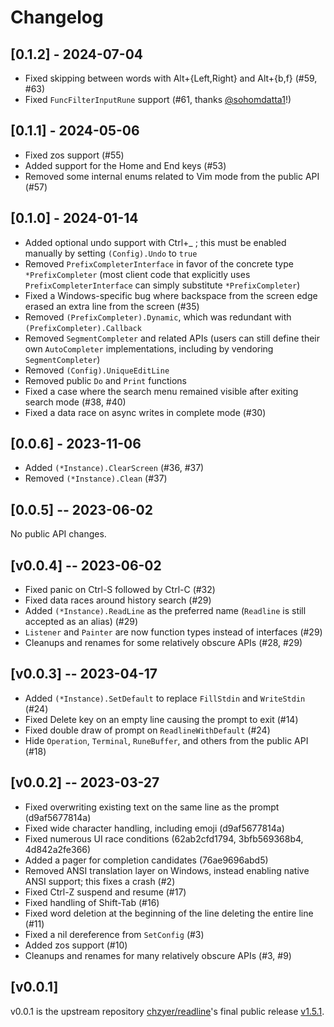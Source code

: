 # Changelog

## [0.1.2] - 2024-07-04

* Fixed skipping between words with Alt+{Left,Right} and Alt+{b,f} (#59, #63)
* Fixed `FuncFilterInputRune` support (#61, thanks [@sohomdatta1](https://github.com/sohomdatta1)!)

## [0.1.1] - 2024-05-06

* Fixed zos support (#55)
* Added support for the Home and End keys (#53)
* Removed some internal enums related to Vim mode from the public API (#57)

## [0.1.0] - 2024-01-14

* Added optional undo support with Ctrl+_ ; this must be enabled manually by setting `(Config).Undo` to `true`
* Removed `PrefixCompleterInterface` in favor of the concrete type `*PrefixCompleter` (most client code that explicitly uses `PrefixCompleterInterface` can simply substitute `*PrefixCompleter`)
* Fixed a Windows-specific bug where backspace from the screen edge erased an extra line from the screen (#35)
* Removed `(PrefixCompleter).Dynamic`, which was redundant with `(PrefixCompleter).Callback`
* Removed `SegmentCompleter` and related APIs (users can still define their own `AutoCompleter` implementations, including by vendoring `SegmentCompleter`)
* Removed `(Config).UniqueEditLine`
* Removed public `Do` and `Print` functions
* Fixed a case where the search menu remained visible after exiting search mode (#38, #40)
* Fixed a data race on async writes in complete mode (#30)

## [0.0.6] - 2023-11-06

* Added `(*Instance).ClearScreen` (#36, #37)
* Removed `(*Instance).Clean` (#37)

## [0.0.5] -- 2023-06-02

No public API changes.

## [v0.0.4] -- 2023-06-02

* Fixed panic on Ctrl-S followed by Ctrl-C (#32)
* Fixed data races around history search (#29)
* Added `(*Instance).ReadLine` as the preferred name (`Readline` is still accepted as an alias) (#29)
* `Listener` and `Painter` are now function types instead of interfaces (#29)
* Cleanups and renames for some relatively obscure APIs (#28, #29)

## [v0.0.3] -- 2023-04-17

* Added `(*Instance).SetDefault` to replace `FillStdin` and `WriteStdin` (#24)
* Fixed Delete key on an empty line causing the prompt to exit (#14)
* Fixed double draw of prompt on `ReadlineWithDefault` (#24)
* Hide `Operation`, `Terminal`, `RuneBuffer`, and others from the public API (#18)

## [v0.0.2] -- 2023-03-27

* Fixed overwriting existing text on the same line as the prompt (d9af5677814a)
* Fixed wide character handling, including emoji (d9af5677814a)
* Fixed numerous UI race conditions (62ab2cfd1794, 3bfb569368b4, 4d842a2fe366)
* Added a pager for completion candidates (76ae9696abd5)
* Removed ANSI translation layer on Windows, instead enabling native ANSI support; this fixes a crash (#2)
* Fixed Ctrl-Z suspend and resume (#17)
* Fixed handling of Shift-Tab (#16)
* Fixed word deletion at the beginning of the line deleting the entire line (#11)
* Fixed a nil dereference from `SetConfig` (#3)
* Added zos support (#10)
* Cleanups and renames for many relatively obscure APIs (#3, #9)

## [v0.0.1]

v0.0.1 is the upstream repository [chzyer/readline](https://github.com/chzyer/readline/)'s final public release [v1.5.1](https://github.com/chzyer/readline/releases/tag/v1.5.1).
